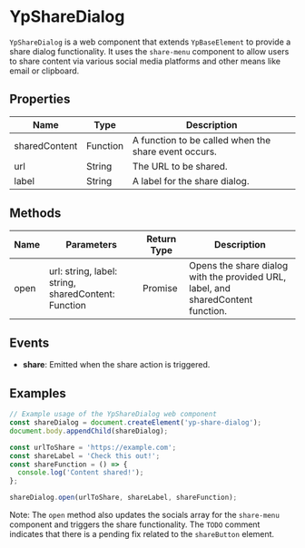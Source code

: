 # YpShareDialog

`YpShareDialog` is a web component that extends `YpBaseElement` to provide a share dialog functionality. It uses the `share-menu` component to allow users to share content via various social media platforms and other means like email or clipboard.

## Properties

| Name          | Type     | Description                                       |
|---------------|----------|---------------------------------------------------|
| sharedContent | Function | A function to be called when the share event occurs. |
| url           | String   | The URL to be shared.                             |
| label         | String   | A label for the share dialog.                     |

## Methods

| Name   | Parameters                                  | Return Type | Description                                                                 |
|--------|---------------------------------------------|-------------|-----------------------------------------------------------------------------|
| open   | url: string, label: string, sharedContent: Function | Promise<void> | Opens the share dialog with the provided URL, label, and sharedContent function. |

## Events

- **share**: Emitted when the share action is triggered.

## Examples

```typescript
// Example usage of the YpShareDialog web component
const shareDialog = document.createElement('yp-share-dialog');
document.body.appendChild(shareDialog);

const urlToShare = 'https://example.com';
const shareLabel = 'Check this out!';
const shareFunction = () => {
  console.log('Content shared!');
};

shareDialog.open(urlToShare, shareLabel, shareFunction);
```

Note: The `open` method also updates the socials array for the `share-menu` component and triggers the share functionality. The `TODO` comment indicates that there is a pending fix related to the `shareButton` element.